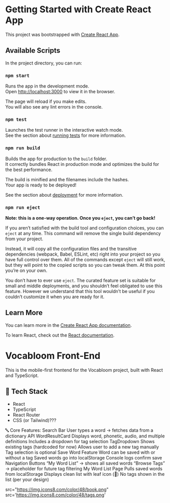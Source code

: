 # Getting Started with Create React App

This project was bootstrapped with [Create React App](https://github.com/facebook/create-react-app).

## Available Scripts

In the project directory, you can run:

### `npm start`

Runs the app in the development mode.\
Open [http://localhost:3000](http://localhost:3000) to view it in the browser.

The page will reload if you make edits.\
You will also see any lint errors in the console.

### `npm test`

Launches the test runner in the interactive watch mode.\
See the section about [running tests](https://facebook.github.io/create-react-app/docs/running-tests) for more information.

### `npm run build`

Builds the app for production to the `build` folder.\
It correctly bundles React in production mode and optimizes the build for the best performance.

The build is minified and the filenames include the hashes.\
Your app is ready to be deployed!

See the section about [deployment](https://facebook.github.io/create-react-app/docs/deployment) for more information.

### `npm run eject`

**Note: this is a one-way operation. Once you `eject`, you can’t go back!**

If you aren’t satisfied with the build tool and configuration choices, you can `eject` at any time. This command will remove the single build dependency from your project.

Instead, it will copy all the configuration files and the transitive dependencies (webpack, Babel, ESLint, etc) right into your project so you have full control over them. All of the commands except `eject` will still work, but they will point to the copied scripts so you can tweak them. At this point you’re on your own.

You don’t have to ever use `eject`. The curated feature set is suitable for small and middle deployments, and you shouldn’t feel obligated to use this feature. However we understand that this tool wouldn’t be useful if you couldn’t customize it when you are ready for it.

## Learn More

You can learn more in the [Create React App documentation](https://facebook.github.io/create-react-app/docs/getting-started).

To learn React, check out the [React documentation](https://reactjs.org/).


# Vocabloom Front-End

This is the mobile-first frontend for the Vocabloom project, built with React and TypeScript.

## 🚀 Tech Stack
- React
- TypeScript
- React Router
- CSS (or Tailwind)???


🔤 Core Features:
Search Bar
User types a word → fetches data from a dictionary API
WordResultCard
Displays word, phonetic, audio, and multiple definitions
Includes a dropdown for tag selection
TagDropdown
Shows existing tags (hardcoded for now)
Allows user to add a new tag manually
Tag selection is optional
Save Word Feature
Word can be saved with or without a tag
Saved words go into localStorage
Console logs confirm save
Navigation Buttons
“My Word List” → shows all saved words
“Browse Tags” → placeholder for future tag filtering
My Word List Page
Pulls saved words from localStorage
Displays clean list with leaf icon (🌱)
No tags shown in the list (per your design)


src="https://img.icons8.com/color/48/book.png"
src='https://img.icons8.com/color/48/tags.png'